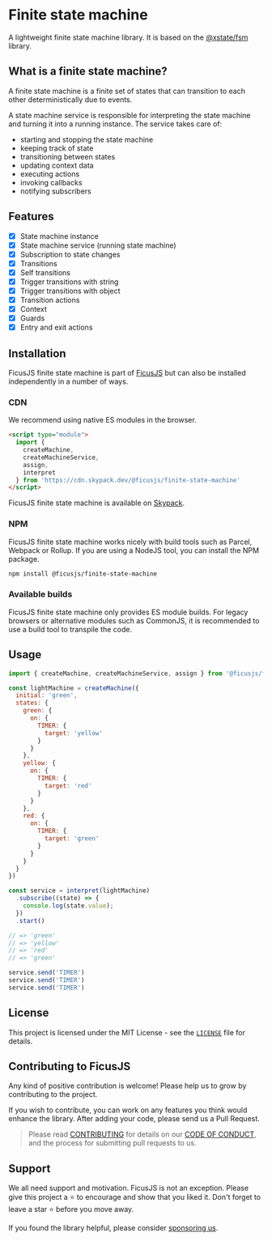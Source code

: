 # Finite state machine

A lightweight finite state machine library.
It is based on the [@xstate/fsm](https://xstate.js.org/docs/packages/xstate-fsm/) library.

## What is a finite state machine?

A finite state machine is a finite set of states that can transition to each other deterministically due to events.

A state machine service is responsible for interpreting the state machine and turning it into a running instance.
The service takes care of:
- starting and stopping the state machine
- keeping track of state
- transitioning between states
- updating context data
- executing actions
- invoking callbacks
- notifying subscribers

## Features

- [x] State machine instance
- [x] State machine service (running state machine)
- [x] Subscription to state changes
- [x] Transitions
- [x] Self transitions
- [x] Trigger transitions with string
- [x] Trigger transitions with object
- [x] Transition actions
- [x] Context
- [x] Guards
- [x] Entry and exit actions

## Installation

FicusJS finite state machine is part of [FicusJS](https://docs.ficusjs.org) but can also be installed independently in a number of ways.

### CDN

We recommend using native ES modules in the browser.

```html
<script type="module">
  import {
    createMachine,
    createMachineService,
    assign,
    interpret
  } from 'https://cdn.skypack.dev/@ficusjs/finite-state-machine'
</script>
```

FicusJS finite state machine is available on [Skypack](https://www.skypack.dev/view/@ficusjs/finite-state-machine).

### NPM

FicusJS finite state machine works nicely with build tools such as Parcel, Webpack or Rollup. If you are using a NodeJS tool, you can install the NPM package.

```bash
npm install @ficusjs/finite-state-machine
```

### Available builds

FicusJS finite state machine only provides ES module builds. For legacy browsers or alternative modules such as CommonJS, it is recommended to use a build tool to transpile the code.

## Usage

```js
import { createMachine, createMachineService, assign } from '@ficusjs/finite-state-machine'

const lightMachine = createMachine({
  initial: 'green',
  states: {
    green: {
      on: {
        TIMER: {
          target: 'yellow'
        }
      }
    },
    yellow: {
      on: {
        TIMER: {
          target: 'red'
        }
      }
    },
    red: {
      on: {
        TIMER: {
          target: 'green'
        }
      }
    }
  }
})

const service = interpret(lightMachine)
  .subscribe((state) => {
    console.log(state.value);
  })
  .start()

// => 'green'
// => 'yellow'
// => 'red'
// => 'green'

service.send('TIMER')
service.send('TIMER')
service.send('TIMER')
```

## License

This project is licensed under the MIT License - see the [`LICENSE`](LICENSE) file for details.

## Contributing to FicusJS

Any kind of positive contribution is welcome! Please help us to grow by contributing to the project.

If you wish to contribute, you can work on any features you think would enhance the library. After adding your code, please send us a Pull Request.

> Please read [CONTRIBUTING](CONTRIBUTING.md) for details on our [CODE OF CONDUCT](CODE_OF_CONDUCT.md), and the process for submitting pull requests to us.

## Support

We all need support and motivation. FicusJS is not an exception. Please give this project a ⭐️ to encourage and show that you liked it. Don't forget to leave a star ⭐️ before you move away.

If you found the library helpful, please consider [sponsoring us](https://github.com/sponsors/ficusjs).
